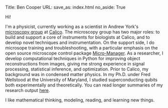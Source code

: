 Title: Ben Cooper
URL:
save_as: index.html
no_aside: True

Hi!

I'm a physicist, currently working as a scientist in Andrew York's [microscopy
group](https://andrewgyork.github.com) at [Calico](https://www.calicolabs.com).
The microscopy group has two major roles: to build and support a core
of instruments for biologists at Calico, and to develop novel techniques and
instrumentation. On the support side, I do microsope training and
troubleshooting, with a particular emphasis on the open source
microscope control package [Micro-Manager](
https://micro-manager.org).
As a researcher, I develop computational techniques in Python for
improving object reconstructions from images, giving me strong experience
in signal processing, statistical inference, and optimization.
Prior to Calico, my background
was in condensed matter physics. In my Ph.D. under Fred Wellstood
at the University of Maryland, I studied superconducting qubits both
experimentally and theoretically. You can read longer summaries of my
research output [here]({filename}research_blurb.md).

I like mathematical thinking, modeling, reading, and learning new things.
